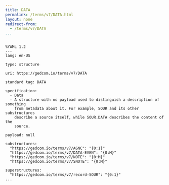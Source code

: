 ```yaml
---
title: DATA
permalink: /terms/v7/DATA.html
layout: none
redirect-from:
  - /terms/v7/DATA
...
```


```

%YAML 1.2
---
lang: en-US

type: structure

uri: https://gedcom.io/terms/v7/DATA

standard tag: DATA

specification:
  - Data
  - A structure with no payload used to distinguish a description of something
    from metadata about it. For example, SOUR and its other substructures
    describe a source itself, while SOUR.DATA describes the content of the
    source.

payload: null

substructures:
  "https://gedcom.io/terms/v7/AGNC": "{0:1}"
  "https://gedcom.io/terms/v7/DATA-EVEN": "{0:M}"
  "https://gedcom.io/terms/v7/NOTE": "{0:M}"
  "https://gedcom.io/terms/v7/SNOTE": "{0:M}"

superstructures:
  "https://gedcom.io/terms/v7/record-SOUR": "{0:1}"
...

```
